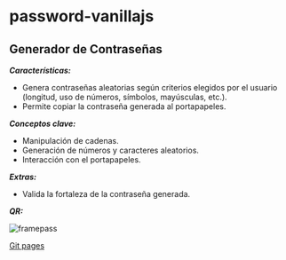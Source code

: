 # password-vanillajs

 ## Generador de Contraseñas

___Características:___

- Genera contraseñas aleatorias según criterios elegidos por el usuario (longitud, uso de números, símbolos, mayúsculas, etc.).
- Permite copiar la contraseña generada al portapapeles.

___Conceptos clave:___

- Manipulación de cadenas.
- Generación de números y caracteres aleatorios.
- Interacción con el portapapeles.

___Extras:___

- Valida la fortaleza de la contraseña generada.

___QR:___

![framepass](https://github.com/user-attachments/assets/115e8ffa-61fb-49d2-ba5f-84b75af44d51)


[Git pages](https://giselemm.github.io/password-vanillajs/)


